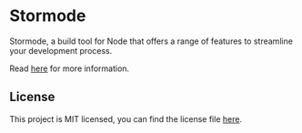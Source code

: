 # Stormode

Stormode, a build tool for Node that offers a range of features to streamline your development process.

Read <a href="https://github.com/stormode/stormode/" target="_blank" rel="noreferrer noopener">here</a> for more information.

## License

This project is MIT licensed, you can find the license file <a href="https://github.com/stormode/stormode/blob/main/LICENSE" target="_blank" rel="noreferrer noopener" >here</a>.